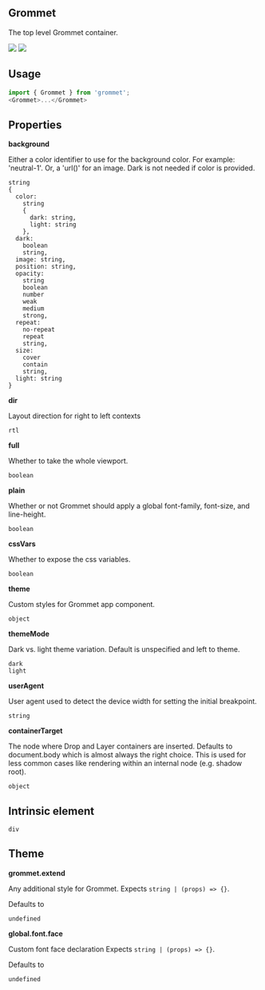 ## Grommet
The top level Grommet container.

[![](https://cdn-images-1.medium.com/fit/c/120/120/1*TD1P0HtIH9zF0UEH28zYtw.png)](https://storybook.grommet.io/?selectedKind=Grommet&full=0&addons=0&stories=1&panelRight=0) [![](https://codesandbox.io/static/img/play-codesandbox.svg)](https://codesandbox.io/s/github/grommet/grommet-sandbox?initialpath=grommet&module=%2Fsrc%2FGrommet.js)
## Usage

```javascript
import { Grommet } from 'grommet';
<Grommet>...</Grommet>
```

## Properties

**background**

Either a color 
identifier to use for the background color. For example: 'neutral-1'. Or, a 
'url()' for an image. Dark is not needed if color is provided.

```
string
{
  color: 
    string
    {
      dark: string,
      light: string
    },
  dark: 
    boolean
    string,
  image: string,
  position: string,
  opacity: 
    string
    boolean
    number
    weak
    medium
    strong,
  repeat: 
    no-repeat
    repeat
    string,
  size: 
    cover
    contain
    string,
  light: string
}
```

**dir**

Layout direction for right to left contexts

```
rtl
```

**full**

Whether to take the whole viewport.

```
boolean
```

**plain**

Whether or not Grommet should apply a global font-family, font-size,
        and line-height.

```
boolean
```

**cssVars**

Whether to expose the css variables.

```
boolean
```

**theme**

Custom styles for Grommet app component.

```
object
```

**themeMode**

Dark vs. light theme variation. Default is unspecified and left to
      theme.

```
dark
light
```

**userAgent**

User agent used to detect the device width for setting the initial
      breakpoint.

```
string
```

**containerTarget**

The node where Drop and Layer containers are inserted. Defaults to
      document.body which is almost always the right choice. This is used
      for less common cases like rendering within an internal node (e.g.
      shadow root).

```
object
```
  
## Intrinsic element

```
div
```
## Theme
  
**grommet.extend**

Any additional style for Grommet. Expects `string | (props) => {}`.

Defaults to

```
undefined
```

**global.font.face**

Custom font face declaration Expects `string | (props) => {}`.

Defaults to

```
undefined
```
